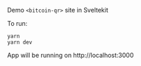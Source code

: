 Demo `<bitcoin-qr>` site in Sveltekit

To run:

```
yarn
yarn dev
```

App will be running on http://localhost:3000
